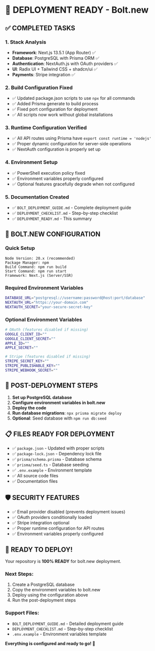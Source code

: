# 🚀 DEPLOYMENT READY - Bolt.new

## ✅ COMPLETED TASKS

### 1. Stack Analysis
- **Framework**: Next.js 13.5.1 (App Router) ✅
- **Database**: PostgreSQL with Prisma ORM ✅
- **Authentication**: NextAuth.js with OAuth providers ✅
- **UI**: Radix UI + Tailwind CSS + shadcn/ui ✅
- **Payments**: Stripe integration ✅

### 2. Build Configuration Fixed
- ✅ Updated package.json scripts to use `npx` for all commands
- ✅ Added Prisma generate to build process
- ✅ Fixed port configuration for deployment
- ✅ All scripts now work without global installations

### 3. Runtime Configuration Verified
- ✅ All API routes using Prisma have `export const runtime = 'nodejs'`
- ✅ Proper dynamic configuration for server-side operations
- ✅ NextAuth configuration is properly set up

### 4. Environment Setup
- ✅ PowerShell execution policy fixed
- ✅ Environment variables properly configured
- ✅ Optional features gracefully degrade when not configured

### 5. Documentation Created
- ✅ `BOLT_DEPLOYMENT_GUIDE.md` - Complete deployment guide
- ✅ `DEPLOYMENT_CHECKLIST.md` - Step-by-step checklist
- ✅ `DEPLOYMENT_READY.md` - This summary

## 🎯 BOLT.NEW CONFIGURATION

### Quick Setup
```
Node Version: 20.x (recommended)
Package Manager: npm
Build Command: npm run build
Start Command: npm run start
Framework: Next.js (Server/SSR)
```

### Required Environment Variables
```bash
DATABASE_URL="postgresql://username:password@host:port/database"
NEXTAUTH_URL="https://your-domain.com"
NEXTAUTH_SECRET="your-secure-secret-key"
```

### Optional Environment Variables
```bash
# OAuth (features disabled if missing)
GOOGLE_CLIENT_ID=""
GOOGLE_CLIENT_SECRET=""
APPLE_ID=""
APPLE_SECRET=""

# Stripe (features disabled if missing)
STRIPE_SECRET_KEY=""
STRIPE_PUBLISHABLE_KEY=""
STRIPE_WEBHOOK_SECRET=""
```

## 🔧 POST-DEPLOYMENT STEPS

1. **Set up PostgreSQL database**
2. **Configure environment variables in bolt.new**
3. **Deploy the code**
4. **Run database migrations**: `npx prisma migrate deploy`
5. **Optional**: Seed database with `npm run db:seed`

## 📋 FILES READY FOR DEPLOYMENT

- ✅ `package.json` - Updated with proper scripts
- ✅ `package-lock.json` - Dependency lock file
- ✅ `prisma/schema.prisma` - Database schema
- ✅ `prisma/seed.ts` - Database seeding
- ✅ `.env.example` - Environment template
- ✅ All source code files
- ✅ Documentation files

## 🛡️ SECURITY FEATURES

- ✅ Email provider disabled (prevents deployment issues)
- ✅ OAuth providers conditionally loaded
- ✅ Stripe integration optional
- ✅ Proper runtime configuration for API routes
- ✅ Environment variables properly configured

## 🎉 READY TO DEPLOY!

Your repository is **100% READY** for bolt.new deployment. 

### Next Steps:
1. Create a PostgreSQL database
2. Copy the environment variables to bolt.new
3. Deploy using the configuration above
4. Run the post-deployment steps

### Support Files:
- `BOLT_DEPLOYMENT_GUIDE.md` - Detailed deployment guide
- `DEPLOYMENT_CHECKLIST.md` - Step-by-step checklist
- `.env.example` - Environment variables template

**Everything is configured and ready to go! 🚀**


